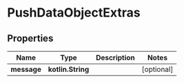 
# PushDataObjectExtras

## Properties
Name | Type | Description | Notes
------------ | ------------- | ------------- | -------------
**message** | **kotlin.String** |  |  [optional]



